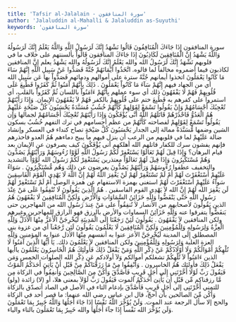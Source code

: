 ```yaml
---
title: 'Tafsir al-Jalalain - سورة المنافقون'
author: 'Jalaluddin al-Mahalli & Jalaluddin as-Suyuthi'
keywords: 'سورة المنافقون'
---
```


سورة المنافقون
إِذَا جَاءَكَ الْمُنَافِقُونَ قَالُوا نَشْهَدُ إِنَّكَ لَرَسُولُ اللَّهِ وَاللَّهُ يَعْلَمُ إِنَّكَ لَرَسُولُهُ وَاللَّهُ يَشْهَدُ إِنَّ الْمُنَافِقِينَ لَكَاذِبُونَ
إِذَا جَاءَكَ المنافقون قَالُواْ
بألسنتهم على خلاف ما في قلوبهم
نَشْهَدُ إِنَّكَ لَرَسُولُ الله والله يَعْلَمُ إِنَّكَ لَرَسُولُهُ والله يَشْهَدُ
يعلم
إِنَّ المنافقين لكاذبون
فيما أضمروه مخالفاً لما قالوه.
اتَّخَذُوا أَيْمَانَهُمْ جُنَّةً فَصَدُّوا عَنْ سَبِيلِ اللَّهِ إِنَّهُمْ سَاءَ مَا كَانُوا يَعْمَلُونَ
اتخذوا أيمانهم جُنَّةً
سترة على أموالهم ودمائهم
فَصَدُّواْ
بها
عَن سَبِيلِ الله
أي من الجهاد فيهم
إِنَّهُمْ سَآءَ مَا كَانُواْ يَعْمَلُونَ
.
ذَلِكَ بِأَنَّهُمْ آَمَنُوا ثُمَّ كَفَرُوا فَطُبِعَ عَلَى قُلُوبِهِمْ فَهُمْ لَا يَفْقَهُونَ
ذلك
أي سوء عملهم
بِأَنَّهُمْ ءَامَنُواْ
باللسان
ثُمَّ كَفَرُواْ
بالقلب، أي استمروا على كفرهم به
فَطُبِعَ
ختم
على قُلُوبِهِمْ
بالكفر
فَهُمْ لاَ يَفْقَهُونَ
الإِيمان.
وَإِذَا رَأَيْتَهُمْ تُعْجِبُكَ أَجْسَامُهُمْ وَإِنْ يَقُولُوا تَسْمَعْ لِقَوْلِهِمْ كَأَنَّهُمْ خُشُبٌ مُسَنَّدَةٌ يَحْسَبُونَ كُلَّ صَيْحَةٍ عَلَيْهِمْ هُمُ الْعَدُوُّ فَاحْذَرْهُمْ قَاتَلَهُمُ اللَّهُ أَنَّى يُؤْفَكُونَ
وَإِذَا رَأَيْتَهُمْ تُعْجِبُكَ أَجْسَامُهُمْ
لجمالها
وَإِن يَقُولُواْ تَسْمَعْ لِقَوْلِهِمْ
لفصاحته
كَأَنَّهُمْ
من عظم أجسامهم في ترك التفهم
خُشُبٌ
بسكون الشين وضمها
مُّسَنَّدَةٌ
ممالة إلى الجدار
يَحْسَبُونَ كُلَّ صَيْحَةٍ
تصاح كنداء في العسكر وإنشاد ضالة
عَلَيْهِمْ
لما في قلوبهم من الرعب أن ينزل فيهم ما يبيح دماءهم
هُمُ العدو فاحذرهم
فإنهم يفشون سرك للكفار
قاتلهم الله
أهلكهم
أنى يُؤْفَكُونَ
كيف يصرفون عن الإِيمان بعد قيام البرهان؟
وَإِذَا قِيلَ لَهُمْ تَعَالَوْا يَسْتَغْفِرْ لَكُمْ رَسُولُ اللَّهِ لَوَّوْا رُءُوسَهُمْ وَرَأَيْتَهُمْ يَصُدُّونَ وَهُمْ مُسْتَكْبِرُونَ
وَإِذَا قِيلَ لَهُمْ تَعَالَوْاْ
معتذرين
يَسْتَغْفِرْ لَكُمْ رَسُولُ الله لَوَّوْاْ
بالتشديد والتخفيف عطفوا
رُءُوسَهُمْ وَرَأَيْتَهُمْ يَصُدُّونَ
يعرضون عن ذلك
وَهُم مُّسْتَكْبِرُونَ
.
سَوَاءٌ عَلَيْهِمْ أَسْتَغْفَرْتَ لَهُمْ أَمْ لَمْ تَسْتَغْفِرْ لَهُمْ لَنْ يَغْفِرَ اللَّهُ لَهُمْ إِنَّ اللَّهَ لَا يَهْدِي الْقَوْمَ الْفَاسِقِينَ
سَوآءُ عَلَيْهِمْ أَسْتَغْفَرْتَ لَهُمْ
استغنى بهمزة الاستفهام عن همزة الوصل
أَمْ لَمْ تَسْتَغْفِرْ لَهُمْ لَن يَغْفِرَ الله لَهُمْ إِنَّ الله لاَ يَهْدِى القوم الفاسقين
.
هُمُ الَّذِينَ يَقُولُونَ لَا تُنْفِقُوا عَلَى مَنْ عِنْدَ رَسُولِ اللَّهِ حَتَّى يَنْفَضُّوا وَلِلَّهِ خَزَائِنُ السَّمَاوَاتِ وَالْأَرْضِ وَلَكِنَّ الْمُنَافِقِينَ لَا يَفْقَهُونَ
هُمُ الذين يَقُولُونَ
لأصحابهم من الأنصار
لاَ تُنفِقُواْ على مَنْ عِندَ رَسُولِ الله
من المهاجرين
حتى يَنفَضُّواْ
يتفرقوا عنه
وَلِلَّهِ خَزَآئِنُ السماوات والأرض
بالرزق فهو الرازق للمهاجرين وغيرهم
ولكن المنافقين لاَ يَفْقَهُونَ
.
يَقُولُونَ لَئِنْ رَجَعْنَا إِلَى الْمَدِينَةِ لَيُخْرِجَنَّ الْأَعَزُّ مِنْهَا الْأَذَلَّ وَلِلَّهِ الْعِزَّةُ وَلِرَسُولِهِ وَلِلْمُؤْمِنِينَ وَلَكِنَّ الْمُنَافِقِينَ لَا يَعْلَمُونَ
يَقُولُونَ لَئِن رَّجَعْنآ
أي من غزوة بني المصطلق
إِلَى المدينة لَيُخْرِجَنَّ الأعز
عنوا به أنفسهم
مِنْهَا الأذل
عنوا به المؤمنين
وَلِلَّهِ العزة
الغلبة
وَلِرَسُولِهِ وَلِلْمُؤْمِنِينَ ولكن المنافقين لاَ يَعْلَمُونَ
ذلك.
يَا أَيُّهَا الَّذِينَ آَمَنُوا لَا تُلْهِكُمْ أَمْوَالُكُمْ وَلَا أَوْلَادُكُمْ عَنْ ذِكْرِ اللَّهِ وَمَنْ يَفْعَلْ ذَلِكَ فَأُولَئِكَ هُمُ الْخَاسِرُونَ
يَعْلَمُونَ ياأيها الذين ءَامَنُواْ لاَ تُلْهِكُمْ
تشغلكم
أموالكم وَلآ أولادكم عَن ذِكْرِ الله
الصلوات الخمس
وَمَن يَفْعَلْ ذَلِكَ فأولئك هُمُ الخاسرون
.
وَأَنْفِقُوا مِنْ مَا رَزَقْنَاكُمْ مِنْ قَبْلِ أَنْ يَأْتِيَ أَحَدَكُمُ الْمَوْتُ فَيَقُولَ رَبِّ لَوْلَا أَخَّرْتَنِي إِلَى أَجَلٍ قَرِيبٍ فَأَصَّدَّقَ وَأَكُنْ مِنَ الصَّالِحِينَ
وَأَنفِقُواْ
في الزكاة
مِن مَّا رزقناكم مِّن قَبْلِ أَن يَأْتِىَ أَحَدَكُمُ الموت فَيَقُولَ رَبِّ لَوْلآ
بمعنى هلا، أو (لا) زائدة (ولو) للتمني
أَخَّرْتَنِى إلى أَجَلٍ قَرِيبٍ فَأَصَّدَّقَ
بإدغام التاء في الأصل في الصاد أتصدّق بالزكاة
وَأَكُن مِّنَ الصالحين
بأن أحجّ، قال ابن عباس رضي الله عنهما: ما قصر أحد في الزكاة والحج إلا سأل الرجعة عند الموت.
وَلَنْ يُؤَخِّرَ اللَّهُ نَفْسًا إِذَا جَاءَ أَجَلُهَا وَاللَّهُ خَبِيرٌ بِمَا تَعْمَلُونَ
وَلَن يُؤَخِّرَ الله نَفْساً إِذَا جآءَ أَجَلُهَا والله خَبِيرٌ بِمَا تَعْمَلُونَ
بالتاء والياء.